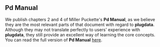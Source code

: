## Pd Manual 

We publish chapters 2 and 4 of Miller Puckette's **Pd Manual**, as we believe they are the most relevant parts of that document with regard to **plugdata**. Although they may not translate perfectly to users' experience with **plugdata**, they still provide an excellent way of learning the core concepts. You can read the full version of **Pd Manual** [here](http://msp.ucsd.edu/Pd_documentation/index.htm#s2). 
